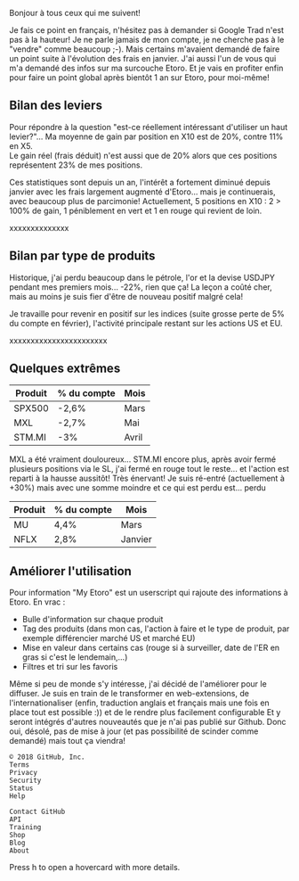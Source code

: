 Bonjour à tous ceux qui me suivent! 

Je fais ce point en français, n'hésitez pas à demander si Google Trad n'est pas à la hauteur! 
Je ne parle jamais de mon compte, je ne cherche pas à le "vendre" comme beaucoup ;-). 
Mais certains m'avaient demandé de faire un point suite à l'évolution des frais en janvier.
J'ai aussi l'un de vous qui m'a demandé des infos sur ma surcouche Etoro. 
Et je vais en profiter enfin pour faire un point global après bientôt 1 an sur Etoro, pour  moi-même! 

## Bilan des leviers
Pour répondre à la question "est-ce réellement intéressant d'utiliser un haut levier?"...
Ma moyenne de gain par position en X10 est de 20%, contre 11% en X5.  
Le gain réel (frais déduit) n'est aussi que de 20% alors que ces positions représentent 23% de mes positions.

Ces statistiques sont depuis un an, l'intérêt a fortement diminué depuis janvier avec les frais largement augmenté d'Etoro... mais je continuerais, avec beaucoup plus de parcimonie!
Actuellement, 5 positions en X10 : 2 > 100% de gain, 1 péniblement en vert et 1 en rouge qui revient de loin.

xxxxxxxxxxxxxx


<h2>Bilan par type de produits</h2>
Historique, j'ai perdu beaucoup dans le pétrole, l'or et la devise USDJPY pendant mes premiers mois... -22%, rien que ça! 
La leçon a coûté cher, mais au moins je suis fier d'être de nouveau positif malgré cela! 

Je travaille pour revenir en positif sur les indices (suite grosse perte de 5% du compte en février), l'activité principale restant sur les actions US et EU. 

xxxxxxxxxxxxxxxxxxxxxxx 

## Quelques extrêmes
Produit|% du compte|Mois
--|--|--
SPX500|-2,6%|Mars 
MXL|-2,7%|Mai 
STM.MI|-3%|Avril 

MXL a été vraiment douloureux... 
STM.MI encore plus, après avoir fermé plusieurs positions via le SL, j'ai fermé en rouge tout le reste... et l'action est reparti à la hausse aussitôt! Très énervant! Je suis ré-entré (actuellement à +30%) mais avec une somme moindre et ce qui est perdu est... perdu 

|Produit|% du compte|Mois| 
|--|--|--| 
|MU|4,4%|Mars
|NFLX|2,8%|Janvier

## Améliorer l'utilisation
Pour information "My Etoro" est un userscript qui rajoute des informations à Etoro.
En vrac :
* Bulle d'information sur chaque produit 
* Tag des produits (dans mon cas, l'action à faire et le type de produit, par exemple différencier marché US et marché EU)
* Mise en valeur dans certains cas (rouge si à surveiller, date de l'ER en gras si c'est le lendemain,...)
* Filtres et tri sur les favoris

Même si peu de monde s'y intéresse, j'ai décidé de l'améliorer pour le diffuser.
Je suis en train de le transformer en web-extensions, de l'internationaliser (enfin, traduction anglais et français mais une fois en place tout est possible :)) et de le rendre plus facilement configurable 
Et y seront intégrés d'autres nouveautés que je n'ai pas publié sur Github.
Donc oui, désolé, pas de mise à jour (et pas possibilité de scinder comme demandé) mais tout ça viendra!

    © 2018 GitHub, Inc.
    Terms
    Privacy
    Security
    Status
    Help

    Contact GitHub
    API
    Training
    Shop
    Blog
    About

Press h to open a hovercard with more details.

